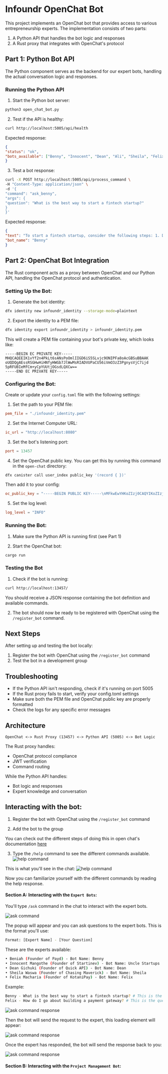 # Infoundr OpenChat Bot

This project implements an OpenChat bot that provides access to various entrepreneurship experts. The implementation consists of two parts:
1. A Python API that handles the bot logic and responses
2. A Rust proxy that integrates with OpenChat's protocol

## Part 1: Python Bot API

The Python component serves as the backend for our expert bots, handling the actual conversation logic and responses.

### Running the Python API

1. Start the Python bot server:
```bash
python3 open_chat_bot.py
```

2. Test if the API is healthy:
```bash
curl http://localhost:5005/api/health
```

Expected response:
```json 
{
"status": "ok",
"bots_available": ["Benny", "Innocent", "Dean", "Ali", "Sheila", "Felix", "Matt", "Nelly", "Liech", "Steve", "Muoka", "Caleb"]
}
```

3. Test a bot response: 
```bash
curl -X POST http://localhost:5005/api/process_command \
-H "Content-Type: application/json" \
-d '{
"command": "ask_benny",
"args": {
"question": "What is the best way to start a fintech startup?"
}
}'
```

Expected response:
```json
{
"text": "To start a fintech startup, consider the following steps: 1. Define your target market and customer needs. 2. Develop a unique value proposition. 3. Create a business plan. 4. Secure funding or bootstrap with personal savings. 5. Build a minimum viable product. 6. Test and iterate with real users. 7. Launch and market your product. 8. Monitor performance and adapt to market changes.",
"bot_name": "Benny"
}
```

## Part 2: OpenChat Bot Integration

The Rust component acts as a proxy between OpenChat and our Python API, handling the OpenChat protocol and authentication.

### Setting Up the Bot: 
1. Generate the bot identity: 
```bash 
dfx identity new infoundr_identity --storage-mode=plaintext
``` 

2. Export the identity to a PEM file:
```bash 
dfx identity export infoundr_identity > infoundr_identity.pem
``` 

This will create a PEM file containing your bot's private key, which looks like:
```
-----BEGIN EC PRIVATE KEY-----
MHQCAQEEIK1vYf2n4PkLt6sANsPoOmlIIGD6iS5SLvjc9ONIPFa8oAcGBSuBBAAK
oUQDQgAEssRSGHwHiHNfyHWGb7JlWwMsRIADVUPaCU56iVmO3zZ3PgnysVjC7ijd
5pRFUBIeMfCm+yCpYUUtjOGsdLQXCw==
-----END EC PRIVATE KEY-----
```

### Configuring the Bot: 

Create or update your `config.toml` file with the following settings:

1. Set the path to your PEM file:
```toml
pem_file = "./infoundr_identity.pem"
``` 

2. Set the Internet Computer URL:
```toml
ic_url = "http://localhost:8080"
``` 

3. Set the bot's listening port:
```toml
port = 13457
```

4. Set the OpenChat public key. You can get this by running this command in the ``open-chat`` directory:
```bash
dfx canister call user_index public_key '(record { })'
```

Then add it to your config:
```toml
oc_public_key = "-----BEGIN PUBLIC KEY-----\nMFkwEwYHKoZIzj0CAQYIKoZIzj0DAQcDQgAEW1Z0uDeQiWdgxlpsjmAfjPlSKtZT\nT1/7A3xcYeMq3mhUE4PHqLu4D+tdsE5ga+0jyh8PgfsnFBmxNE+F+nr2eg==\n-----END PUBLIC KEY-----\n"
```

5. Set the log level:
```toml
log_level = "INFO"
```

### Running the Bot: 
1. Make sure the Python API is running first (see Part 1)

2. Start the OpenChat bot:
```bash
cargo run
```

### Testing the Bot

1. Check if the bot is running:
```bash
curl http://localhost:13457/
```

You should receive a JSON response containing the bot definition and available commands.

2. The bot should now be ready to be registered with OpenChat using the `/register_bot` command.

## Next Steps

After setting up and testing the bot locally:
1. Register the bot with OpenChat using the `/register_bot` command
2. Test the bot in a development group

## Troubleshooting

- If the Python API isn't responding, check if it's running on port 5005
- If the Rust proxy fails to start, verify your config.toml settings
- Make sure both the PEM file and OpenChat public key are properly formatted
- Check the logs for any specific error messages

## Architecture
```
OpenChat <-> Rust Proxy (13457) <-> Python API (5005) <-> Bot Logic
``` 

The Rust proxy handles:
- OpenChat protocol compliance
- JWT verification
- Command routing

While the Python API handles:
- Bot logic and responses
- Expert knowledge and conversation

## Interacting with the bot: 

1. Register the bot with OpenChat using the `/register_bot` command

2. Add the bot to the group 

You can check out the different steps of doing this in open chat's documentation [here](https://github.com/open-chat-labs/open-chat-bots/blob/main/GETSTARTED.md)

3. Type the ``/help`` command to see the different commands available. 
![help command](./images/help.png)

This is what you'll see in the chat: 
![help command](./images/help-response.png)

Now you can familiarize yourself with the different commands by reading the help response. 

#### Section A: Interacting with the ``Expert Bots``: 

You'll type ``/ask`` command in the chat to interact with the expert bots. 

![ask command](./images/ask.png)

The popup will appear and you can ask questions to the expert bots. This is the format you'll use: 
```bash
Format: [Expert Name] - [Your Question]
```

These are the experts available: 
```bash
• Beniah (Founder of Payd) - Bot Name: Benny
• Innocent Mangothe (Founder of Startinev) - Bot Name: Uncle Startups
• Dean Gichuki (Founder of Quick API) - Bot Name: Dean
• Sheila Waswa (Founder of Chasing Maverick) - Bot Name: Sheila
• Felix Macharia (Founder of KotaniPay) - Bot Name: Felix
```

Example: 
```bash
Benny - What is the best way to start a fintech startup? # This is the question you're asking Benn
Felix - How do I go about building a payment gateway? # This is the question you're asking Felix
```

![ask command response](./images/ask-popup.png)

Then the bot will send the request to the expert, this loading element will appear: 

![ask command response](./images/ask-loading.png)

Once the expert has responded, the bot will send the response back to you: 

![ask command response](./images/ask-response.png)

#### Section B: Interacting with the ``Project Management Bot``: 







